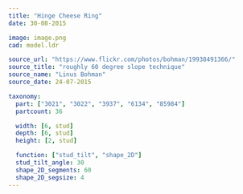 ```yaml
---
title: "Hinge Cheese Ring"
date: 30-08-2015

image: image.png
cad: model.ldr

source_url: "https://www.flickr.com/photos/bohman/19938491366/"
source_title: "roughly 60 degree slope technique"
source_name: "Linus Bohman"
source_date: 24-07-2015

taxonomy:
  part: ["3021", "3022", "3937", "6134", "85984"]
  partcount: 36

  width: [6, stud]
  depth: [6, stud]
  height: [2, stud]

  function: ["stud_tilt", "shape_2D"]
  stud_tilt_angle: 30
  shape_2D_segments: 60
  shape_2D_segsize: 4
---
```

